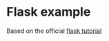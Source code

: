 # Flask example

Based on the official [flask tutorial](https://github.com/pallets/flask/tree/main/examples/tutorial/flaskr)
